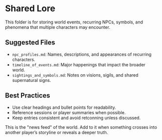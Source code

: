 # Shared Lore

This folder is for storing world events, recurring NPCs, symbols, and phenomena that multiple characters may encounter.

## Suggested Files

- `npc_profiles.md`: Names, descriptions, and appearances of recurring characters.
- `timeline_of_events.md`: Major happenings that impact the broader world.
- `sightings_and_symbols.md`: Notes on visions, sigils, and shared supernatural signs.

## Best Practices

- Use clear headings and bullet points for readability.
- Reference sessions or player summaries when possible.
- Keep entries consistent and avoid retconning unless discussed.

This is the "news feed" of the world. Add to it when something crosses into another player’s storyline or reveals a deeper truth.

